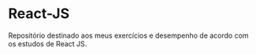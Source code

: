 # React-JS
Repositório destinado aos meus exercícios e desempenho de acordo com os estudos de React JS.  
